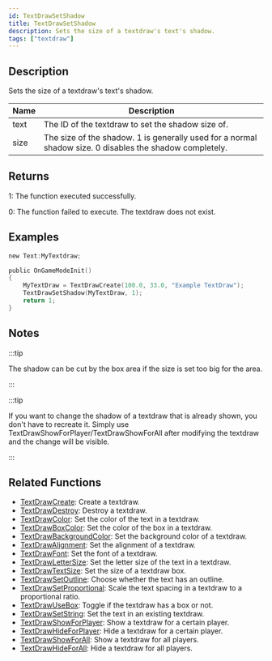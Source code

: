 ```yaml
---
id: TextDrawSetShadow
title: TextDrawSetShadow
description: Sets the size of a textdraw's text's shadow.
tags: ["textdraw"]
---
```


## Description

Sets the size of a textdraw's text's shadow.

| Name | Description                                                                                             |
| ---- | ------------------------------------------------------------------------------------------------------- |
| text | The ID of the textdraw to set the shadow size of.                                                       |
| size | The size of the shadow. 1 is generally used for a normal shadow size. 0 disables the shadow completely. |

## Returns

1: The function executed successfully.

0: The function failed to execute. The textdraw does not exist.

## Examples

```c
new Text:MyTextdraw;

public OnGameModeInit()
{
    MyTextDraw = TextDrawCreate(100.0, 33.0, "Example TextDraw");
    TextDrawSetShadow(MyTextDraw, 1);
    return 1;
}
```

## Notes

:::tip

The shadow can be cut by the box area if the size is set too big for the area.

:::

:::tip

If you want to change the shadow of a textdraw that is already shown, you don't have to recreate it. Simply use TextDrawShowForPlayer/TextDrawShowForAll after modifying the textdraw and the change will be visible.

:::

## Related Functions

- [TextDrawCreate](../functions/TextDrawCreate.md): Create a textdraw.
- [TextDrawDestroy](../functions/TextDrawDestroy.md): Destroy a textdraw.
- [TextDrawColor](../functions/TextDrawColor.md): Set the color of the text in a textdraw.
- [TextDrawBoxColor](../functions/TextDrawBoxColor.md): Set the color of the box in a textdraw.
- [TextDrawBackgroundColor](../functions/TextDrawBackgroundColor.md): Set the background color of a textdraw.
- [TextDrawAlignment](../functions/TextDrawAlignment.md): Set the alignment of a textdraw.
- [TextDrawFont](../functions/TextDrawFont.md): Set the font of a textdraw.
- [TextDrawLetterSize](../functions/TextDrawLetterSize.md): Set the letter size of the text in a textdraw.
- [TextDrawTextSize](../functions/TextDrawTextSize.md): Set the size of a textdraw box.
- [TextDrawSetOutline](../functions/TextDrawSetOutline.md): Choose whether the text has an outline.
- [TextDrawSetProportional](../functions/TextDrawSetProportional.md): Scale the text spacing in a textdraw to a proportional ratio.
- [TextDrawUseBox](../functions/TextDrawUseBox.md): Toggle if the textdraw has a box or not.
- [TextDrawSetString](../functions/TextDrawSetString.md): Set the text in an existing textdraw.
- [TextDrawShowForPlayer](../functions/TextDrawShowForPlayer.md): Show a textdraw for a certain player.
- [TextDrawHideForPlayer](../functions/TextDrawHideForPlayer.md): Hide a textdraw for a certain player.
- [TextDrawShowForAll](../functions/TextDrawShowForAll.md): Show a textdraw for all players.
- [TextDrawHideForAll](../functions/TextDrawHideForAll.md): Hide a textdraw for all players.
